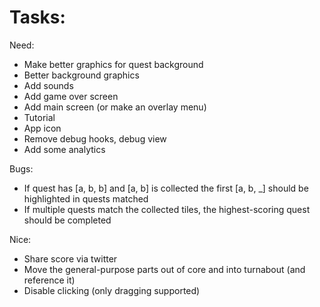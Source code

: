 
# Tasks:

Need:
* Make better graphics for quest background
* Better background graphics
* Add sounds
* Add game over screen
* Add main screen (or make an overlay menu)
* Tutorial
* App icon
* Remove debug hooks, debug view
* Add some analytics

Bugs:
* If quest has [a, b, b] and [a, b] is collected the first [a, b, _] should be highlighted in quests matched
* If multiple quests match the collected tiles, the highest-scoring quest should be completed

Nice:
* Share score via twitter
* Move the general-purpose parts out of core and into turnabout (and reference it)
* Disable clicking (only dragging supported)